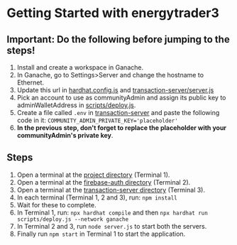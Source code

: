# Getting Started with energytrader3



## Important: Do the following before jumping to the steps!

1. Install and create a workspace in Ganache.
2. In Ganache, go to Settings>Server and change the hostname to Ethernet.
3. Update this url in [hardhat.config.js](hardhat.config.js) and [transaction-server/server.js](transaction-server/server.js)
4. Pick an account to use as communityAdmin and assign its public key to adminWalletAddress in [scripts/deploy.js](scripts/deploy.js).
5. Create a file called `.env` in [transaction-server](transaction-server) and paste the following code in it:
   `COMMUNITY_ADMIN_PRIVATE_KEY='placeholder'`
6. **In the previous step, don't forget to replace the placeholder with your communityAdmin's private key**.

## Steps

1. Open a terminal at the [project directory]() (Terminal 1).
2. Open a terminal at the [firebase-auth directory](firebase-auth) (Terminal 2).
3. Open a terminal at the [transaction-server directory](transaction-server) (Terminal 3).
4. In each terminal (Terminal 1, 2 and 3), run: `npm install`
5. Wait for these to complete.
6. In Terminal 1, run: `npx hardhat compile` and then `npx hardhat run scripts/deploy.js --network ganache`
7. In Terminal 2 and 3, run `node server.js` to start both the servers. 
8. Finally run `npm start` in Terminal 1 to start the application.



